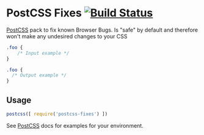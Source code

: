# PostCSS Fixes [![Build Status][ci-img]][ci]

[PostCSS] pack to fix known Browser Bugs. Is "safe" by default and therefore won't make any undesired changes to your CSS

[PostCSS]: https://github.com/postcss/postcss
[ci-img]:  https://travis-ci.org/MattDiMu/postcss-fixes.svg
[ci]:      https://travis-ci.org/MattDiMu/postcss-fixes

```css
.foo {
    /* Input example */
}
```

```css
.foo {
  /* Output example */
}
```

## Usage

```js
postcss([ require('postcss-fixes') ])
```

See [PostCSS] docs for examples for your environment.
